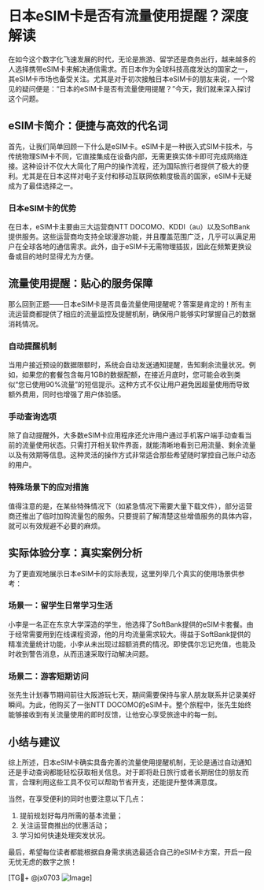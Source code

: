 # 日本eSIM卡是否有流量使用提醒？深度解读

在如今这个数字化飞速发展的时代，无论是旅游、留学还是商务出行，越来越多的人选择携带eSIM卡来解决通信需求。而日本作为全球科技高度发达的国家之一，其eSIM卡市场也备受关注。尤其是对于初次接触日本eSIM卡的朋友来说，一个常见的疑问便是：“日本的eSIM卡是否有流量使用提醒？”今天，我们就来深入探讨这个问题。

## eSIM卡简介：便捷与高效的代名词

首先，让我们简单回顾一下什么是eSIM卡。eSIM卡是一种嵌入式SIM卡技术，与传统物理SIM卡不同，它直接集成在设备内部，无需更换实体卡即可完成网络连接。这种设计不仅大大简化了用户的操作流程，还为国际旅行者提供了极大的便利。尤其是在日本这样对电子支付和移动互联网依赖度极高的国家，eSIM卡无疑成为了最佳选择之一。

### 日本eSIM卡的优势

在日本，eSIM卡主要由三大运营商NTT DOCOMO、KDDI（au）以及SoftBank提供服务。这些运营商均支持全球漫游功能，并且覆盖范围广泛，几乎可以满足用户在全球各地的通信需求。此外，由于eSIM卡无需物理插拔，因此在频繁更换设备或目的地时显得尤为方便。

## 流量使用提醒：贴心的服务保障

那么回到正题——日本eSIM卡是否具备流量使用提醒呢？答案是肯定的！所有主流运营商都提供了相应的流量监控及提醒机制，确保用户能够实时掌握自己的数据消耗情况。

### 自动提醒机制

当用户接近预设的数据限额时，系统会自动发送通知提醒，告知剩余流量状况。例如，如果您的套餐包含每月1GB的数据配额，在接近月底时，您可能会收到类似“您已使用90%流量”的短信提示。这种方式不仅让用户避免因超量使用而导致额外费用，同时也增强了用户体验感。

### 手动查询选项

除了自动提醒外，大多数eSIM卡应用程序还允许用户通过手机客户端手动查看当前的流量使用状态。只需打开相关软件界面，就能清晰地看到已用流量、剩余流量以及有效期等信息。这种灵活的操作方式非常适合那些希望随时掌控自己账户动态的用户。

### 特殊场景下的应对措施

值得注意的是，在某些特殊情况下（如紧急情况下需要大量下载文件），部分运营商还推出了临时加购流量包的服务。只要提前了解清楚这些增值服务的具体内容，就可以有效规避不必要的麻烦。

## 实际体验分享：真实案例分析

为了更直观地展示日本eSIM卡的实际表现，这里列举几个真实的使用场景供参考：

### 场景一：留学生日常学习生活

小李是一名正在东京大学深造的学生，他选择了SoftBank提供的eSIM卡套餐。由于经常需要用到在线课程资源，他的月均流量需求较大。得益于SoftBank提供的精准流量统计功能，小李从未出现过超额消费的情况。即使偶尔忘记充值，也能及时收到警告消息，从而迅速采取行动解决问题。

### 场景二：游客短期访问

张先生计划春节期间前往大阪游玩七天，期间需要保持与家人朋友联系并记录美好瞬间。为此，他购买了一张NTT DOCOMO的eSIM卡。整个旅程中，张先生始终能够接收到有关流量使用的即时反馈，让他安心享受旅途中的每一刻。

## 小结与建议

综上所述，日本eSIM卡确实具备完善的流量使用提醒机制，无论是通过自动通知还是手动查询都能轻松获取相关信息。对于即将赴日旅行或者长期居住的朋友而言，合理利用这些工具不仅可以帮助节省开支，还能提升整体满意度。

当然，在享受便利的同时也要注意以下几点：
1. 提前规划好每月所需的基本流量；
2. 关注运营商推出的优惠活动；
3. 学习如何快速处理突发状况。

最后，希望每位读者都能根据自身需求挑选最适合自己的eSIM卡方案，开启一段无忧无虑的数字之旅！

[TG💪+ @jx0703 ![Image](https://github.com/user-attachments/assets/dbca1d08-cadb-493c-b0ec-ad6f7a83f270)]